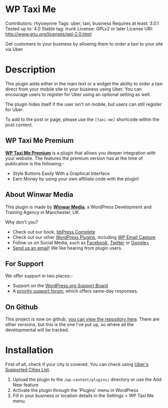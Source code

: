 WP Taxi Me
==========
Contributors: rhyswynne
Tags: uber, taxi, business
Requires at least: 3.0.1
Tested up to: 4.0
Stable tag: trunk
License: GPLv2 or later
License URI: http://www.gnu.org/licenses/gpl-2.0.html

Get customers to your business by allowing them to order a taxi to your site via Uber

Description
===========
This plugin adds either in the main text or a widget the ability to order a taxi direct from your mobile site to your business using Uber. You can encourage users to register for Uber using an optional setting as well.

The plugin hides itself if the user isn't on mobile, but users can still register for Uber.

To add to the post or page, please use the `[taxi-me]` shortcode within the post content.

WP Taxi Me Premium
------------------
[**WP Taxi Me Premium**](http://winwar.co.uk/plugins/wp-taxi-premium/) is a plugin that allows you deeper integration with your website. The features the premium version has at the time of publication is the following:-

* Style Buttons Easily With a Graphical Interface
* Earn Money by using your own affiliate code with the plugin!

About Winwar Media
------------------
This plugin is made by [**Winwar Media**](http://winwar.co.uk/), a WordPress Development and Training Agency in Manchester, UK.

Why don't you?

* Check out our book, [bbPress Complete](http://winwar.co.uk/books/bbpress-complete/)
* Check out our other [WordPress Plugins](http://winwar.co.uk/plugins/), including [WP Email Capture](http://wpemailcapture.com)
* Follow us on Social Media, such as [Facebook](https://www.facebook.com/winwaruk), [Twitter](https://twitter.com/winwaruk) or [Google+](https://plus.google.com/+WinwarCoUk)
* [Send us an email](http://winwar.co.uk/contact-us/)! We like hearing from plugin users.

For Support
-----------
We offer support in two places:-

* Support on the [WordPress.org Support Board](http://wordpress.org/support/plugin/wptaxime)
* A [priority support forum](http://winwar.co.uk/priority-support/), which offers same-day responses.

On Github
---------
This project is now on github, [you can view the repository here](https://github.com/rhyswynne/wp-taxi-me). There are other versions, but this is the one I've put up, so where all the developmental will be tracked.

Installation
============
First of all, check if your city is covered. You can check using [Uber's Supported Cities List](https://www.uber.com/cities).

1. Upload the plugin to the `/wp-content/plugins/` directory or use the Add New feature
2. Activate the plugin through the 'Plugins' menu in WordPress
3. Fill in your business or location details in the Settings > WP Taxi Me menu.
